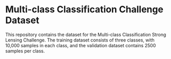 # Multi-class Classification Challenge Dataset
This repository contains the dataset for the Multi-class Classification Strong Lensing Challenge. The training dataset consists of three classes, with 10,000 samples in each class, and the validation dataset contains 2500 samples per class.
